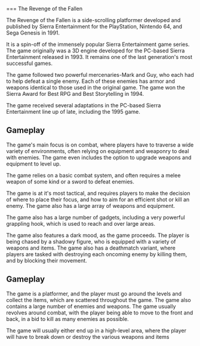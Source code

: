 
===
The Revenge of the Fallen

The Revenge of the Fallen is a side-scrolling platformer developed and published by Sierra Entertainment for the PlayStation, Nintendo 64, and Sega Genesis in 1991.

It is a spin-off of the immensely popular Sierra Entertainment game series. The game originally was a 3D engine developed for the PC-based Sierra Entertainment released in 1993. It remains one of the last generation's most successful games.

The game followed two powerful mercenaries-Mark and Guy, who each had to help defeat a single enemy. Each of these enemies has armor and weapons identical to those used in the original game. The game won the Sierra Award for Best RPG and Best Storytelling in 1994.

The game received several adaptations in the PC-based Sierra Entertainment line up of late, including the 1995 game.

## Gameplay

The game's main focus is on combat, where players have to traverse a wide variety of environments, often relying on equipment and weaponry to deal with enemies. The game even includes the option to upgrade weapons and equipment to level up.

The game relies on a basic combat system, and often requires a melee weapon of some kind or a sword to defeat enemies.

The game is at it's most tactical, and requires players to make the decision of where to place their focus, and how to aim for an efficient shot or kill an enemy. The game also has a large array of weapons and equipment.

The game also has a large number of gadgets, including a very powerful grappling hook, which is used to reach and over large areas.

The game also features a dark mood, as the game proceeds. The player is being chased by a shadowy figure, who is equipped with a variety of weapons and items. The game also has a deathmatch variant, where players are tasked with destroying each oncoming enemy by killing them, and by blocking their movement.

## Gameplay

The game is a platformer, and the player must go around the levels and collect the items, which are scattered throughout the game. The game also contains a large number of enemies and weapons. The game usually revolves around combat, with the player being able to move to the front and back, in a bid to kill as many enemies as possible.

The game will usually either end up in a high-level area, where the player will have to break down or destroy the various weapons and items
